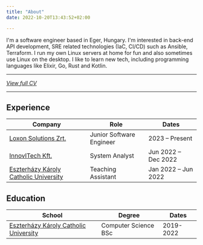 ```yaml
---
title: "About"
date: 2022-10-20T13:43:52+02:00

---
```


I'm a software engineer based in Eger, Hungary. I'm interested in back-end API development, SRE related technologies (IaC, CI/CD) such as Ansible, Terraform. I run my own Linux servers at home for fun and also sometimes use Linux on the desktop. I like to learn new tech, including programming languages like Elixir, Go, Rust and Kotlin.

---

*[View full CV](</Dániel Árvai.pdf>)*

---

## Experience

| Company | Role | Dates |
| - | - | - |
| [Loxon Solutions Zrt.](https://loxon.eu/) | Junior Software Engineer | 2023 &ndash; Present |
| [InnovITech Kft.](https://innovitech.hu/) | System Analyst | Jun 2022 &ndash; Dec 2022 |
| [Eszterházy Károly Catholic University](https://uni-eszterhazy.hu/) | Teaching Assistant | Jan 2022 &ndash; Jun 2022 |

## Education

| School | Degree | Dates |
| - | - | - |
| [Eszterházy Károly Catholic University](https://uni-eszterhazy.hu/) | Computer Science BSc | 2019-2022 |
